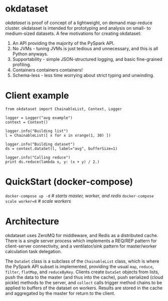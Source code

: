 okdataset
====

*okdataset* is proof of concept of a lightweight, on demand map-reduce cluster.  okdataset is intended for prototyping and analysis on small- to medium-sized datasets.  A few motivations for creating okdataset:

1. An API providing the majority of the PySpark API.
2. No JVMs - tuning JVMs is just tedious and unnecessary, and this is all Python anyways.
3. Supportability - simple JSON-structured logging, and basic fine-grained profiling.
4. Containers containers containers!
5. Schema-less - less time worrying about strict typing and unwinding.

Client example
===
```
from okdataset import ChainableList, Context, Logger

logger = Logger("avg example")
context = Context()

logger.info("Building list")
l = ChainableList([ x for x in xrange(1, 30) ])

logger.info("Building dataset")
ds = context.dataSet(l, label="avg", bufferSize=1)

logger.info("Calling reduce")
print ds.reduce(lambda x, y: (x + y) / 2.)
```

QuickStart (docker-compose)
===
`docker-compose up -d` _# starts master, worker, and redis_
`docker-compose scale worker=8`  _# scale workers_

Architecture
===
okdataset uses ZeroMQ for middleware, and Redis as a distributed cache.  There is a single server process which implements a REQ/REP pattern for client-server connectivity, and a ventilator/sink pattern for master/worker calculation task delegation.

The `DataSet` class is a subclass of the `ChainableList` class, which is where the PySpark API subset is implemented, providing the usual `map`, `reduce`, `filter`, `flatMap`, and `reduceByKey`.  Clients create `DataSet` objects from lists, push the data to the master (and thus into the cache), push serialized (cloud pickle) methods to the server, and `collect` calls trigger method chains to be applied to buffers of the dataset on workers.  Results are stored in the cache and aggregated by the master for return to the client.


